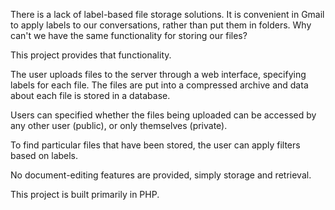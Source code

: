 There is a lack of label-based file storage solutions. It is convenient in Gmail to apply labels to our conversations, rather than put them in folders. Why can't we have the same functionality for storing our files?

This project provides that functionality.

The user uploads files to the server through a web interface, specifying labels for each file. The files are put into a compressed archive and data about each file is stored in a database.

Users can specified whether the files being uploaded can be accessed by any other user (public), or only themselves (private).

To find particular files that have been stored, the user can apply filters based on labels.

No document-editing features are provided, simply storage and retrieval.

This project is built primarily in PHP.